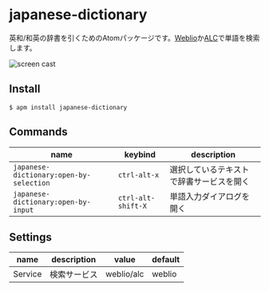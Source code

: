 # japanese-dictionary

英和/和英の辞書を引くためのAtomパッケージです。[Weblio](http://ejje.weblio.jp/)か[ALC](http://www.alc.co.jp/)で単語を検索します。

![screen cast](https://raw.github.com/hokaccha/atom-japanese-dictionary/master/japanese-dictionary.gif)

## Install

```
$ apm install japanese-dictionary
```

## Commands

|name|keybind|description|
|----|-------|-----------|
|`japanese-dictionary:open-by-selection`|`ctrl-alt-x`|選択しているテキストで辞書サービスを開く|
|`japanese-dictionary:open-by-input`|`ctrl-alt-shift-X`|単語入力ダイアログを開く|

## Settings

|name|description|value|default|
|----|-----------|-----|-------|
|Service|検索サービス|weblio/alc|weblio|
